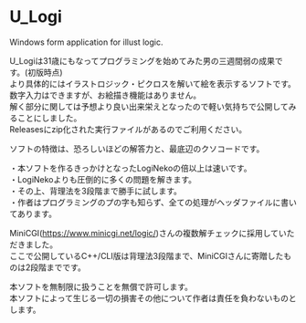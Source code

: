 # U_Logi
Windows form application for illust logic.

U_Logiは31歳にもなってプログラミングを始めてみた男の三週間弱の成果です。(初版時点)  
より具体的にはイラストロジック・ピクロスを解いて絵を表示するソフトです。  
数字入力はできますが、お絵描き機能はありません。  
解く部分に関しては予想より良い出来栄えとなったので軽い気持ちで公開してみることにしました。  
Releasesにzip化された実行ファイルがあるのでご利用ください。

ソフトの特徴は、恐ろしいほどの解答力と、最底辺のクソコードです。

・本ソフトを作るきっかけとなったLogiNekoの倍以上は速いです。  
・LogiNekoよりも圧倒的に多くの問題を解きます。  
・その上、背理法を3段階まで勝手に試します。  
・作者はプログラミングのプの字も知らず、全ての処理がヘッダファイルに書いてあります。

MiniCGI(<https://www.minicgi.net/logic/>)さんの複数解チェックに採用していただきました。  
ここで公開しているC++/CLI版は背理法3段階まで、MiniCGIさんに寄贈したものは2段階までです。

本ソフトを無制限に扱うことを無償で許可します。  
本ソフトによって生じる一切の損害その他について作者は責任を負わないものとします。
